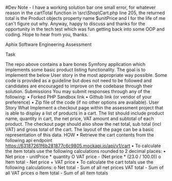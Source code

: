 #Dev Note - I have a working solution bar one small error, for whatever reason in the cartTotal function in \src\Shop\Cart.php line 205, the returned total is the Product objects property name $unitPrice and I for the life of me can't figure out why.  Anyway, happy to discuss and thanks for the opportunity in the tech test which was fun getting back into some OOP and coding.  Hope to hear from you, thanks.


Aphix Software Engineering Assessment

Task

The repo above contains a bare bones Symfony application which implements some basic product listing functionality. The goal is to implement the below User story in the most  appropriate way possible. Some code is provided as a guideline but does not need to be  followed and candidates are encouraged to improve on the codebase through their solution.
Submissions
You may submit responses through any of the following:
•	Forked PHP Sandbox link
•	Github link (or vendor of your preference)
•	Zip file of the code (if no other options are available).
User Story
What
Implement a checkout page within the assessment project that is able to display a list of products in a cart. The list should include product name, quantity in cart, the net price, VAT amount and subtotal of each product.
The checkout page should also show the net total, sub total (incl VAT) and gross total of the cart.
The layout of the page can be a basic representation of this data.
HOW
•	Retrieve the cart contents from the following api endpoint https://63187261f6b281877c6c9805.mockapi.io/api/v1/cart
•	To calculate the item totals use the following calculations rounded to 2 decimal places:
•	Net price - unitPrice * quantity O VAT price - (Net price * (23.0 / 100.0)) o Item total - Net price + VAT price
•	To calculate the cart totals use the following calculations: o Net total - Sum of all net prices
 VAT total - Sum of all VAT prices o Item total - Sum of all item totals
